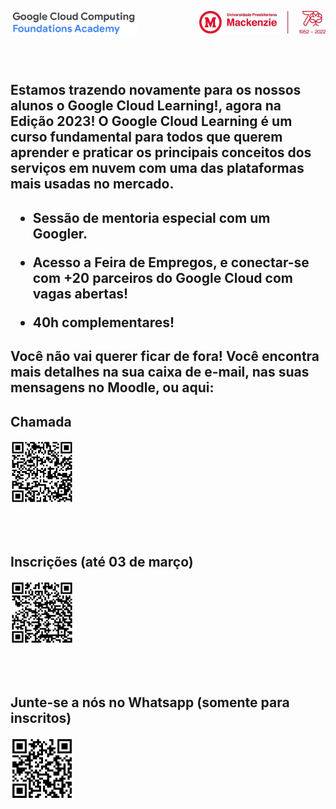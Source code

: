 <p>
  <img src="https://github.com/Rogerio-mack/GCF/raw/main/GCF_files/GCF.png" width="40%" align="left"/>
</p>

<p>
  <img src="https://github.com/Rogerio-mack/GCF/raw/main/GCF_files/Mackenzie70.jpg" width="40%" align="right"/>
</p>

<br>
<br>
<br>
<br>
<br>

<p>
<h2>
Estamos trazendo novamente para os nossos alunos o <bf>Google Cloud Learning!, agora na Edição 2023!</bf> O Google Cloud Learning é um curso fundamental para todos que querem aprender e praticar os principais conceitos dos serviços em nuvem com uma das plataformas mais usadas no mercado. 
</h2> 
</p>

<p>
<h2>
  
*	Sessão de mentoria especial com um Googler. 
  
* Acesso a Feira de Empregos, e conectar-se com +20 parceiros do Google Cloud com vagas abertas! 
  
* 40h complementares!
</h2> 
</p>

<p>
<h2>
Você não vai querer ficar de fora! Você encontra mais detalhes na sua caixa de e-mail, nas suas mensagens no Moodle, ou aqui:
</h2> 
</p>



## Chamada

<p>
  <img src="https://github.com/Rogerio-mack/GCF/raw/main/GCF_files/qrcode_chamada.png" width="20%" align="left"/>
</p>

<br>
<br>
<br>
<br>
<br>
<br>
<br>
<br>
<br>

## Inscrições (até 03 de março)

<p>
  <img src="https://github.com/Rogerio-mack/GCF/raw/main/GCF_files/qrcode_incricao.png" width="20%" align="left"/>
</p>

<br>
<br>
<br>
<br>
<br>
<br>
<br>
<br>
<br>

## Junte-se a nós no Whatsapp (somente para inscritos)

<p>
  <img src="https://github.com/Rogerio-mack/GCF/raw/main/GCF_files/qrcode_whatsapp.png" width="20%" align="left"/>
</p>

<br>
<br>
<br>
<br>
<br>
<br>
<br>
<br>
<br>


